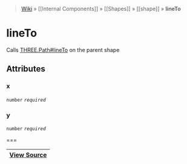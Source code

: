 > [Wiki](Home) » [[Internal Components]] » [[Shapes]] » [[shape]] » **lineTo**

# lineTo

Calls [THREE.Path#lineTo](http://threejs.org/docs/#Reference/Extras.Core/Path.lineTo) on the parent shape

## Attributes
### x
``` number ``` *``` required ```*

### y
``` number ``` *``` required ```*

===

|**[View Source](../blob/master/src/lib/descriptors/Geometry/Shapes/LineToDescriptor.js)**|
 ---|
